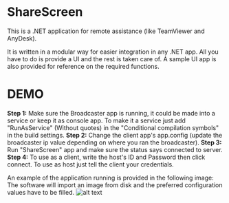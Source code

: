 # ShareScreen
This is a .NET application for remote assistance (like TeamViewer and AnyDesk).

It is written in a modular way for easier integration in any .NET app. All you have to do is provide a UI and the rest is taken care of.
A sample UI app is also provided for reference on the required functions.

# DEMO

**Step 1:** Make sure the Broadcaster app is running, it could be made into a service or keep it as console app. To make it a service just add "RunAsService" (Without quotes) in the "Conditional compilation symbols" in the build settings.
**Step 2:** Change the client app's app.config (update the broadcaster ip value depending on where you ran the broadcaster).
**Step 3:** Run "ShareScreen" app and make sure the status says connected to server.
**Step 4:** To use as a client, write the host's ID and Password then click connect. To use as host just tell the client your credentials.

An example of the application running is provided in the following image:
The software will import an image from disk and the preferred configuration values have to be filled.
![alt text](https://github.com/RoudyES/ShareScreen/ShareScreen/Demo.PNG?raw=true)
